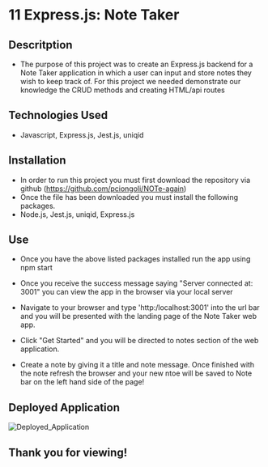 # 11 Express.js: Note Taker

## Descritption
* The purpose of this project was to create an Express.js backend for a Note Taker application in which a user can input and store notes they wish to keep track of. For this project we needed demonstrate our knowledge the CRUD methods and creating HTML/api routes

## Technologies Used
* Javascript, Express.js, Jest.js, uniqid

## Installation
* In order to run this project you must first download the repository via github (https://github.com/pciongoli/NOTe-again)
* Once the file has been downloaded you must install the following packages. 
* Node.js, Jest.js, uniqid, Express.js

## Use
* Once you have the above listed packages installed run the app using npm start

* Once you receive the success message saying "Server connected at: 3001" you can view the app in the browser via your local server

* Navigate to your browser and type 'http:/localhost:3001' into the url bar and you will be presented with the landing page of the Note Taker web app.

* Click "Get Started" and you will be directed to notes section of the web application.

* Create a note by giving it a title and note message. Once finished with the note refresh the browser and your new ntoe will be saved to Note bar on the left hand side of the page! 

## Deployed Application
![Deployed_Application](https://user-images.githubusercontent.com/94708192/159199940-3efddf4d-d9fa-4077-9c40-294becd2afae.png)


## Thank you for viewing!
